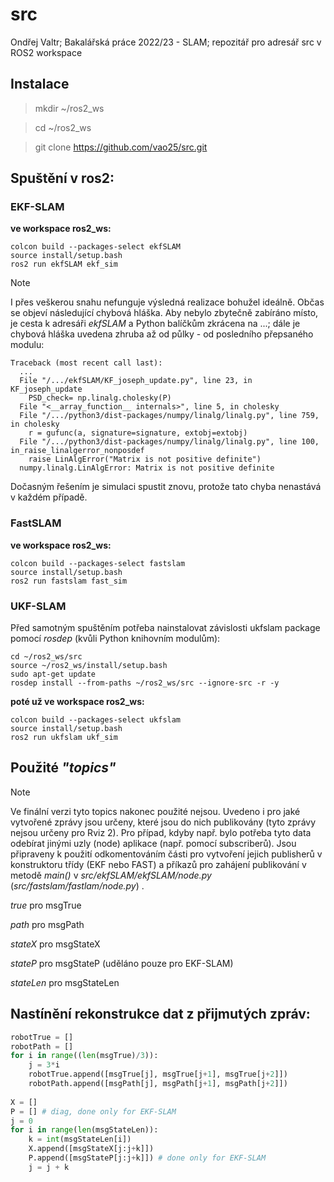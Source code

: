 # src
Ondřej Valtr; Bakalářská práce 2022/23 - SLAM; repozitář pro adresář src v ROS2 workspace

## Instalace
> mkdir ~/ros2_ws

> cd ~/ros2_ws

> git clone https://github.com/vao25/src.git

## Spuštění v ros2:

### EKF-SLAM
**ve workspace ros2_ws:**
```
colcon build --packages-select ekfSLAM
source install/setup.bash
ros2 run ekfSLAM ekf_sim
```

> [!NOTE]
I přes veškerou snahu nefunguje výsledná realizace bohužel ideálně. Občas se objeví následující chybová hláška. Aby nebylo zbytečně zabíráno místo,
je cesta k adresáři *ekfSLAM* a Python balíčkům zkrácena na ...; dále je chybová hláška uvedena zhruba až od půlky - od posledního přepsaného modulu:

```console
Traceback (most recent call last):
  ...
  File "/.../ekfSLAM/KF_joseph_update.py", line 23, in KF_joseph_update
    PSD_check= np.linalg.cholesky(P)
  File "<__array_function__ internals>", line 5, in cholesky
  File "/.../python3/dist-packages/numpy/linalg/linalg.py", line 759, in cholesky
    r = gufunc(a, signature=signature, extobj=extobj)
  File "/.../python3/dist-packages/numpy/linalg/linalg.py", line 100, in_raise_linalgerror_nonposdef
    raise LinAlgError("Matrix is not positive definite")
  numpy.linalg.LinAlgError: Matrix is not positive definite
```

Dočasným řešením je simulaci spustit znovu, protože tato chyba nenastává v každém případě.


### FastSLAM
**ve workspace ros2_ws:**
```
colcon build --packages-select fastslam
source install/setup.bash
ros2 run fastslam fast_sim
```

### UKF-SLAM

Před samotným spuštěním potřeba nainstalovat závislosti ukfslam package pomocí *rosdep* (kvůli Python knihovním modulům):
```
cd ~/ros2_ws/src
source ~/ros2_ws/install/setup.bash
sudo apt-get update
rosdep install --from-paths ~/ros2_ws/src --ignore-src -r -y
```

**poté už ve workspace ros2_ws:**
```
colcon build --packages-select ukfslam
source install/setup.bash
ros2 run ukfslam ukf_sim
```


## Použité *"topics"*

> [!NOTE]
Ve finální verzi tyto topics nakonec použité nejsou. Uvedeno i pro jaké vytvořené zprávy jsou určeny, které jsou do nich publikovány (tyto zprávy nejsou určeny pro Rviz 2). Pro případ, kdyby např. bylo potřeba tyto data odebírat jinými uzly (node) aplikace (např. pomocí subscriberů). Jsou připraveny k použití odkomentováním části pro vytvoření jejich publisherů v konstruktoru třídy (EKF nebo FAST) a příkazů pro zahájení publikování v metodě *main()* v *src/ekfSLAM/ekfSLAM/node.py* (*src/fastslam/fastlam/node.py*) .

*true* pro msgTrue

*path* pro msgPath

*stateX* pro msgStateX

*stateP* pro msgStateP (uděláno pouze pro EKF-SLAM)

*stateLen* pro msgStateLen

## Nastínění rekonstrukce dat z přijmutých zpráv:

```python
robotTrue = []
robotPath = []
for i in range((len(msgTrue)/3)):
    j = 3*i
    robotTrue.append([msgTrue[j], msgTrue[j+1], msgTrue[j+2]])
    robotPath.append([msgPath[j], msgPath[j+1], msgPath[j+2]])
    
X = []
P = [] # diag, done only for EKF-SLAM
j = 0
for i in range(len(msgStateLen)):
    k = int(msgStateLen[i])
    X.append([msgStateX[j:j+k]])
    P.append([msgStateP[j:j+k]]) # done only for EKF-SLAM
    j = j + k
```   
